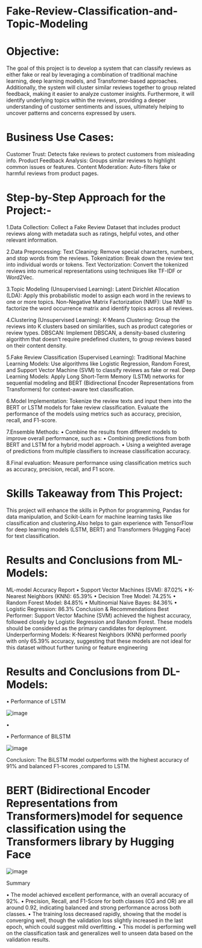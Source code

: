 # Fake-Review-Classification-and-Topic-Modeling
# Objective: 
The goal of this project is to develop a system that can classify reviews as either fake or real by leveraging a combination of traditional machine learning, deep learning models, and Transformer-based approaches. Additionally, the system will cluster similar reviews together to group related feedback, making it easier to analyze customer insights. Furthermore, it will identify underlying topics within the reviews, providing a deeper understanding of customer sentiments and issues, ultimately helping to uncover patterns and concerns expressed by users.
# Business Use Cases:
Customer Trust: Detects fake reviews to protect customers from misleading info.
Product Feedback Analysis: Groups similar reviews to highlight common issues or features.
Content Moderation: Auto-filters fake or harmful reviews from product pages.
# Step-by-Step Approach for the Project:-
1.Data Collection:
Collect a Fake Review Dataset that includes product reviews along with metadata such as ratings, helpful votes, and other relevant information.

2.Data Preprocessing:
Text Cleaning: Remove special characters, numbers, and stop words from the reviews.
Tokenization: Break down the review text into individual words or tokens.
Text Vectorization: Convert the tokenized reviews into numerical representations using techniques like TF-IDF or Word2Vec.

3.Topic Modeling (Unsupervised Learning):
Latent Dirichlet Allocation (LDA): Apply this probabilistic model to assign each word in the reviews to one or more topics.
Non-Negative Matrix Factorization (NMF): Use NMF to factorize the word occurrence matrix and identify topics across all reviews.

4.Clustering (Unsupervised Learning):
K-Means Clustering: Group the reviews into K clusters based on similarities, such as product categories or review types.
DBSCAN: Implement DBSCAN, a density-based clustering algorithm that doesn’t require predefined clusters, to group reviews based on their content density.

5.Fake Review Classification (Supervised Learning):
Traditional Machine Learning Models: Use algorithms like Logistic Regression, Random Forest, and Support Vector Machine (SVM) to classify reviews as fake or real.
Deep Learning Models: Apply Long Short-Term Memory (LSTM) networks for sequential modeling and BERT (Bidirectional Encoder Representations from Transformers) for 
context-aware text classification.

6.Model Implementation:
Tokenize the review texts and input them into the BERT or LSTM models for fake review classification.
Evaluate the performance of the models using metrics such as accuracy, precision, recall, and F1-score.

7.Ensemble Methods:
• Combine the results from different models to improve overall performance, such as:
• Combining predictions from both BERT and LSTM for a hybrid model approach.
• Using a weighted average of predictions from multiple classifiers to increase classification accuracy.

8.Final evaluation:
 Measure performance using classification metrics such as accuracy, precision, recall, and F1 score.




# Skills Takeaway from This Project:
This project will enhance the  skills in Python for programming, Pandas for data manipulation, and Scikit-Learn for machine learning tasks like classification and clustering.Also helps to gain experience with TensorFlow for deep learning models (LSTM, BERT) and Transformers (Hugging Face) for text classification.

# Results and Conclusions from ML-Models:
ML-model Accuracy Report
• Support Vector Machines (SVM): 87.02% 
• K-Nearest Neighbors (KNN): 65.39% 
• Decision Tree Model: 74.25% 
• Random Forest Model: 84.85% 
• Multinomial Naive Bayes: 84.36% 
• Logistic Regression: 86.3%
Conclusion & Recommendations
Best Performer: Support Vector Machine (SVM) achieved the highest accuracy, followed closely by Logistic Regression  and Random Forest. These models should be considered as the primary candidates for deployment. 
Underperforming Models:  K-Nearest Neighbors (KNN) performed poorly with only 65.39% accuracy, suggesting that these models are not ideal for this dataset without further tuning or feature engineering





# Results and Conclusions from DL-Models:

 • Performance of LSTM


 
 


![image](https://github.com/user-attachments/assets/675f2bbf-a8f3-4469-a928-d81563b7e881)









• 



• Performance of BILSTM

![image](https://github.com/user-attachments/assets/69d95ced-15aa-48a5-b66a-c91592990523)




 


 
Conclusion:
The BiLSTM model outperforms  with the highest accuracy of 91% and balanced F1-scores ,compared to LSTM.


# BERT (Bidirectional Encoder Representations from Transformers)model for sequence classification using the Transformers library by Hugging Face

 ![image](https://github.com/user-attachments/assets/075c2d8f-dea7-4fd4-ac46-c15a5c7d6ad0)





Summary

• The model achieved excellent performance, with an overall accuracy of 92%.
• Precision, Recall, and F1-Score for both classes (CG and OR) are all around 0.92, indicating balanced and strong performance across both classes.
• The training loss decreased rapidly, showing that the model is converging well, though the validation loss slightly increased in the last epoch, which could suggest mild overfitting.
• This model is performing well on the classification task and generalizes well to unseen data based on the validation results.





